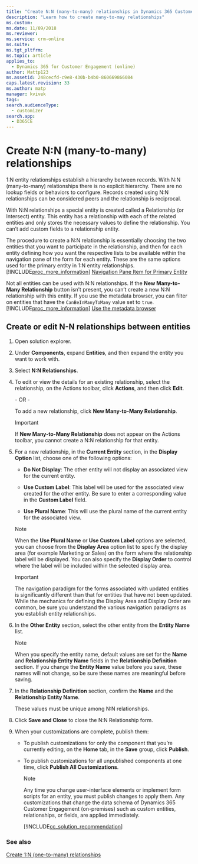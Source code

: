 ```yaml
---
title: "Create N:N (many-to-many) relationships in Dynamics 365 Customer Engagement (on-premises) | MicrosoftDocs"
description: "Learn how to create many-to-may relationships"
ms.custom: 
ms.date: 11/09/2018
ms.reviewer: 
ms.service: crm-online
ms.suite: 
ms.tgt_pltfrm: 
ms.topic: article
applies_to: 
  - Dynamics 365 for Customer Engagement (online)
author: Mattp123
ms.assetid: 248cecfd-c9e8-430b-b4b0-860669866084
caps.latest.revision: 33
ms.author: matp
manager: kvivek
tags: 
search.audienceType: 
  - customizer
search.app: 
  - D365CE
---
```

# Create N:N (many-to-many) relationships



<a name="BKMK_CreateEditNNRelationships"></a>   

 1:N entity relationships establish a hierarchy between records. With N:N (many-to-many) relationships there is no explicit hierarchy. There are no lookup fields or behaviors to configure. Records created using N:N relationships can be considered peers and the relationship is reciprocal.  
  
 With N:N relationships a special entity is created called a Relationship (or Intersect) entity. This entity has a relationship with each of the related entities and only stores the necessary values to define the relationship. You can’t add custom fields to a relationship entity.  
  
 The procedure to create a N:N relationship is essentially choosing the two entities that you want to participate in the relationship, and then for each entity defining how you want the respective lists to be available within the navigation pane of the form for each entity. These are the same options used for the primary entity in 1:N entity relationships. [!INCLUDE[proc_more_information](../includes/proc-more-information.md)] [Navigation Pane Item for Primary Entity](../customize/create-and-edit-1n-relationships.md#BKMK_NavigationPaneOptions)  
  
 Not all entities can be used with N:N relationships. If the **New Many-to-Many Relationship** button isn’t present, you can’t create a new N:N relationship with this entity. If you use the metadata browser, you can filter on entities that have the `CanBeInManyToMany` value set to `true`. [!INCLUDE[proc_more_information](../includes/proc-more-information.md)] [Use the metadata browser](../customize/create-edit-metadata.md#BKMK_MetadataBrowser)  
  
## Create or edit N-N relationships between entities  
  
1. Open solution explorer.
  
2. Under **Components**, expand **Entities**, and then expand the entity you want to work with.  
  
3. Select **N:N Relationships**.  
  
4. To edit or view the details for an existing relationship, select the relationship, on the Actions toolbar, click **Actions**, and then click **Edit**.  
  
    \- OR -  
  
    To add a new relationship, click **New Many-to-Many Relationship**.  
  
   > [!IMPORTANT]
   >  If **New Many-to-Many Relationship** does not appear on the Actions toolbar, you cannot create a N:N relationship for that entity.  
  
5. For a new relationship, in the **Current Entity** section, in the **Display Option** list, choose one of the following options:  
  
   - **Do Not Display**: The other entity will not display an associated view for the current entity.  
  
   - **Use Custom Label**: This label will be used for the associated view created for the other entity. Be sure to enter a corresponding value in the **Custom Label** field.  
  
   - **Use Plural Name**: This will use the plural name of the current entity for the associated view.  
  
   > [!NOTE]
   >  When the **Use Plural Name** or **Use Custom Label** options are selected, you can choose from the **Display Area** option list to specify the display area (for example Marketing or Sales) on the form where the relationship label will be displayed. You can also specify the **Display Order** to control where the label will be included within the selected display area.  
  
   > [!IMPORTANT]
   >  The navigation paradigm for the forms associated with updated entities is significantly different than that for entities that have not been updated. While the mechanics for defining the Display Area and Display Order are common, be sure you understand the various navigation paradigms as you establish entity relationships.  
  
6. In the **Other Entity** section, select the other entity from the **Entity Name** list.  
  
   > [!NOTE]
   >  When you specify the entity name, default values are set for the **Name** and **Relationship Entity Name** fields in the **Relationship Definition** section. If you change the **Entity Name** value before you save, these names will not change, so be sure these names are meaningful before saving.  
  
7. In the **Relationship Definition** section, confirm the **Name** and the **Relationship Entity Name**.  
  
    These values must be unique among N:N relationships.  
  
8. Click **Save and Close** to close the N:N Relationship form.  
  
9. When your customizations are complete, publish them:  
  
   - To publish customizations for only the component that you’re currently editing, on the **Home** tab, in the **Save** group, click **Publish**.  
  
   - To publish customizations for all unpublished components at one time, click **Publish All Customizations**.  
  
     > [!NOTE]
     >  Any time you change user-interface elements or implement form scripts for an entity, you must publish changes to apply them. Any customizations that change the data schema of Dynamics 365 Customer Engagement (on-premises) such as custom entities, relationships, or fields, are applied immediately.  
     > 
     > [!INCLUDE[cc_solution_recommendation](../includes/cc-solution-recommendation.md)]  

### See also

[Create 1:N (one-to-many) relationships](../customize/create-and-edit-1n-relationships.md)
